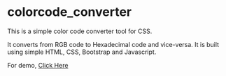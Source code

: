 # colorcode_converter

This is a simple color code converter tool for CSS.

It converts from RGB code to Hexadecimal code and vice-versa.
It is built using simple HTML, CSS, Bootstrap and Javascript.

For demo, [Click Here](https://color-code-converter.netlify.app/)
